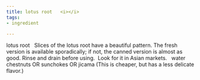 ```yaml
---
title: lotus root   <i></i>
tags:
- ingredient

---
```

lotus root   Slices of the lotus root have a beautiful pattern.  The fresh version is available sporadically; if not, the canned version is almost as good.   Rinse and drain before using.  Look for it in Asian markets.    water chestnuts OR sunchokes OR jicama (This is cheaper, but has a less delicate flavor.)
